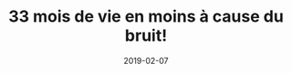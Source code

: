 ---
layout: default
date: 2019-02-07
img: 
category: presse
title: "33 mois de vie en moins à cause du bruit!"
description: "Cette étude réalisée par l'organisme <i>Bruitparis</i> démontre que le bruit est bien plus qu’une simple atteinte à la qualité de vie, il constitue un réel risque pour notre santé. Raison de plus pour agir. À lire."
tags: lutte-contre-le-bruit
tag_url: /vivre-avec-autoroute/
doclink: "/doc/presse/etude-impact-bruit.pdf"

---